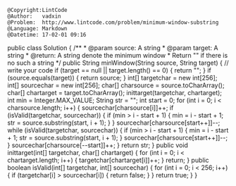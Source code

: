 ```
@Copyright:LintCode
@Author:   vadxin
@Problem:  http://www.lintcode.com/problem/minimum-window-substring
@Language: Markdown
@Datetime: 17-02-01 09:16
```

public class Solution {
    /**
     * @param source: A string
     * @param target: A string
     * @return: A string denote the minimum window
     *          Return "" if there is no such a string
     */
    public String minWindow(String source, String target) {
        // write your code
        if (target == null || target.length() == 0) {
            return "";
        }
        if (source.equals(target)) {
            return source;
        }
        int[] targetchar = new int[256];
        int[] sourcechar = new int[256];
        char[] charsource = source.toCharArray();
        char[] chartarget = target.toCharArray();
        inittarget(targetchar, chartarget);
        int min = Integer.MAX_VALUE;
        String str = "";
        int start = 0;
        for (int i = 0; i < charsource.length; i++) {
            sourcechar[charsource[i]]++;
            if (isValid(targetchar, sourcechar)) {
                if (min > i - start + 1) {
                    min = i - start + 1;
                    str = source.substring(start, i + 1);
                }
            }
            sourcechar[charsource[start++]]--;
            while (isValid(targetchar, sourcechar)) {
                if (min > i - start + 1) {
                    min = i - start + 1;
                    str = source.substring(start, i + 1);
                }
                sourcechar[charsource[start++]]--;
            }
            sourcechar[charsource[--start]]++;
        }
        return str;
    }
    public void inittarget(int[] targetchar, char[] chartarget) {
        for (int i = 0; i < chartarget.length; i++) {
            targetchar[chartarget[i]]++;
        }
        return;
    }
    public boolean isValid(int[] targetchar, int[] sourcechar) {
        for (int i = 0; i < 256; i++) {
            if (targetchar[i] > sourcechar[i]) {
                return false;
            }
        }
        return true;
    }
}
